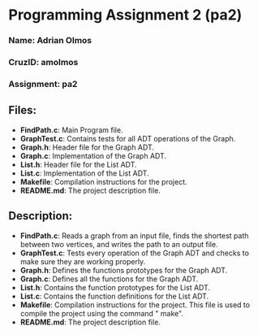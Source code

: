 # Programming Assignment 2 (pa2)

### Name: Adrian Olmos

### CruzID: amolmos

### Assignment: pa2

## Files:

- **FindPath.c**: Main Program file.
- **GraphTest.c**: Contains tests for all ADT operations of the Graph.
- **Graph.h**: Header file for the Graph ADT.
- **Graph.c**: Implementation of the Graph ADT.
- **List.h**: Header file for the List ADT.
- **List.c**: Implementation of the List ADT.
- **Makefile**: Compilation instructions for the project.
- **README.md**: The project description file.

## Description:

- **FindPath.c**: Reads a graph from an input file, finds the shortest path between two vertices, and writes the path to
  an output file.
- **GraphTest.c**: Tests every operation of the Graph ADT and checks to make sure they are working properly.
- **Graph.h**: Defines the functions prototypes for the Graph ADT.
- **Graph.c**: Defines all the functions for the Graph ADT.
- **List.h**: Contains the function prototypes for the List ADT.
- **List.c**: Contains the function definitions for the List ADT.
- **Makefile**: Compilation instructions for the project. This file is used to compile the project using the command "
  make".
- **README.md**: The project description file.